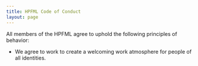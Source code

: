 ```yaml
---
title: HPFML Code of Conduct
layout: page
---
```



All members of the HPFML agree to uphold the following principles of behavior:



* We agree to work to create a welcoming work atmosphere for people of all identities.
   